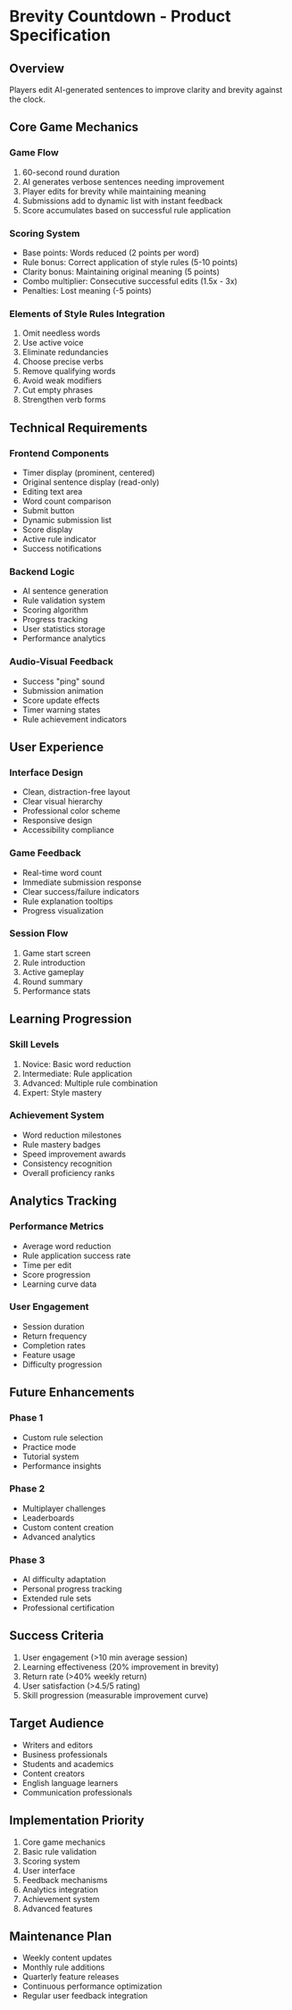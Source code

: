 # Brevity Countdown - Product Specification

## Overview
Players edit AI-generated sentences to improve clarity and brevity against the clock.

## Core Game Mechanics

### Game Flow
1. 60-second round duration
2. AI generates verbose sentences needing improvement
3. Player edits for brevity while maintaining meaning
4. Submissions add to dynamic list with instant feedback
5. Score accumulates based on successful rule application

### Scoring System
- Base points: Words reduced (2 points per word)
- Rule bonus: Correct application of style rules (5-10 points)
- Clarity bonus: Maintaining original meaning (5 points)
- Combo multiplier: Consecutive successful edits (1.5x - 3x)
- Penalties: Lost meaning (-5 points)

### Elements of Style Rules Integration
1. Omit needless words
2. Use active voice
3. Eliminate redundancies
4. Choose precise verbs
5. Remove qualifying words
6. Avoid weak modifiers
7. Cut empty phrases
8. Strengthen verb forms

## Technical Requirements

### Frontend Components
- Timer display (prominent, centered)
- Original sentence display (read-only)
- Editing text area
- Word count comparison
- Submit button
- Dynamic submission list
- Score display
- Active rule indicator
- Success notifications

### Backend Logic
- AI sentence generation
- Rule validation system
- Scoring algorithm
- Progress tracking
- User statistics storage
- Performance analytics

### Audio-Visual Feedback
- Success "ping" sound
- Submission animation
- Score update effects
- Timer warning states
- Rule achievement indicators

## User Experience

### Interface Design
- Clean, distraction-free layout
- Clear visual hierarchy
- Professional color scheme
- Responsive design
- Accessibility compliance

### Game Feedback
- Real-time word count
- Immediate submission response
- Clear success/failure indicators
- Rule explanation tooltips
- Progress visualization

### Session Flow
1. Game start screen
2. Rule introduction
3. Active gameplay
4. Round summary
5. Performance stats

## Learning Progression

### Skill Levels
1. Novice: Basic word reduction
2. Intermediate: Rule application
3. Advanced: Multiple rule combination
4. Expert: Style mastery

### Achievement System
- Word reduction milestones
- Rule mastery badges
- Speed improvement awards
- Consistency recognition
- Overall proficiency ranks

## Analytics Tracking

### Performance Metrics
- Average word reduction
- Rule application success rate
- Time per edit
- Score progression
- Learning curve data

### User Engagement
- Session duration
- Return frequency
- Completion rates
- Feature usage
- Difficulty progression

## Future Enhancements

### Phase 1
- Custom rule selection
- Practice mode
- Tutorial system
- Performance insights

### Phase 2
- Multiplayer challenges
- Leaderboards
- Custom content creation
- Advanced analytics

### Phase 3
- AI difficulty adaptation
- Personal progress tracking
- Extended rule sets
- Professional certification

## Success Criteria
1. User engagement (>10 min average session)
2. Learning effectiveness (20% improvement in brevity)
3. Return rate (>40% weekly return)
4. User satisfaction (>4.5/5 rating)
5. Skill progression (measurable improvement curve)

## Target Audience
- Writers and editors
- Business professionals
- Students and academics
- Content creators
- English language learners
- Communication professionals

## Implementation Priority
1. Core game mechanics
2. Basic rule validation
3. Scoring system
4. User interface
5. Feedback mechanisms
6. Analytics integration
7. Achievement system
8. Advanced features

## Maintenance Plan
- Weekly content updates
- Monthly rule additions
- Quarterly feature releases
- Continuous performance optimization
- Regular user feedback integration